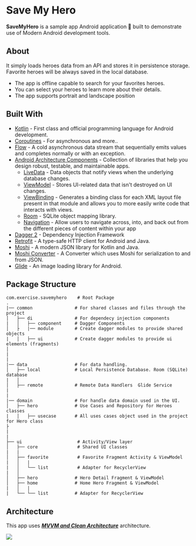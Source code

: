 # Save My Hero 

**SaveMyHero** is a sample app Android application 📱 built to demonstrate use of Modern Android development tools️. 

## About
It simply loads heroes data from an API and stores it in persistence storage. Favorite heroes will be always saved in the  local database.

- The app is offline capable to search for your favorites heroes. 
- You can select your heroes to learn more about their details.
- The app supports portrait and landscape position

## Built With 
- [Kotlin](https://kotlinlang.org/) - First class and official programming language for Android development.
- [Coroutines](https://kotlinlang.org/docs/reference/coroutines-overview.html) - For asynchronous and more..
- [Flow](https://kotlin.github.io/kotlinx.coroutines/kotlinx-coroutines-core/kotlinx.coroutines.flow/-flow/) - A cold asynchronous data stream that sequentially emits values and completes normally or with an exception.
- [Android Architecture Components](https://developer.android.com/topic/libraries/architecture) - Collection of libraries that help you design robust, testable, and maintainable apps.
  - [LiveData](https://developer.android.com/topic/libraries/architecture/livedata) - Data objects that notify views when the underlying database changes.
  - [ViewModel](https://developer.android.com/topic/libraries/architecture/viewmodel) - Stores UI-related data that isn't destroyed on UI changes. 
  - [ViewBinding](https://developer.android.com/topic/libraries/view-binding) - Generates a binding class for each XML layout file present in that module and allows you to more easily write code that interacts with views.
  - [Room](https://developer.android.com/topic/libraries/architecture/room) - SQLite object mapping library.
  - [Navigation](https://developer.android.com/guide/navigation) - Allow users to navigate across, into, and back out from the different pieces of content within your app
- [Dagger 2](https://dagger.dev/) - Dependency Injection Framework
- [Retrofit](https://square.github.io/retrofit/) - A type-safe HTTP client for Android and Java.
- [Moshi](https://github.com/square/moshi) - A modern JSON library for Kotlin and Java.
- [Moshi Converter](https://github.com/square/retrofit/tree/master/retrofit-converters/moshi) - A Converter which uses Moshi for serialization to and from JSON.
- [Glide](https://bumptech.github.io/glide/) - An image loading library for Android.

## Package Structure


    com.exercise.savemyhero    # Root Package
    .
    |── common                # For shared classes and files through the project
    │   ├── di                # For dependecy injection components
    |   │   ├── component     # Dagger Components
    │   ├   |── module        # Create dagger modules to provide shared objects   
    |   │   ├── ui            # Create dagger modules to provide ui elements (fragments) 
    │   
    |
    |
    |── data                  # For data handling.
    │   ├── local             # Local Persistence Database. Room (SQLite) database
    |   │    
    │   ├── remote            # Remote Data Handlers  Glide Service   
    |    
    | 
    |── domain                # For handle data domain used in the UI.
    │   ├── hero              # Use Cases and Repository for Heroes classes
    |   │   ├── usecase       # All uses cases object used in the project for Hero class 
    ├
    |
    |
    ├── ui                     # Activity/View layer
    │   ├── core               # Shared UI classes 
    |   |
    │   ├── favorite           # Favorite Fragment Activity & ViewModel
    |   │   |
    |   │   └── list           # Adapter for RecyclerView  
    |   │            
    │   ├── hero              # Hero Detail Fragment & ViewModel    
    │   ├── home              # Home Hero Fragment & ViewModel
    |   │   |
    |   └── └── list          # Adapter for RecyclerView  
    



## Architecture
This app uses [***MVVM and Clean Architecture***](https://developer.android.com/jetpack/docs/guide#recommended-app-arch) architecture.

![](https://miro.medium.com/max/1200/1*XxYlayLVyJ7SkwrqOTt10w.png)

